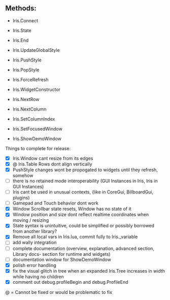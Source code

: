 ## Methods:
- Iris.Connect
- Iris.State
- Iris.End
- Iris.UpdateGlobalStyle
- Iris.PushStyle
- Iris.PopStyle
- Iris.ForceRefresh
- Iris.WidgetConstructor

- Iris.NextRow
- Iris.NextColumn
- Iris.SetColumnIndex

- Iris.SetFocusedWindow

- Iris.ShowDemoWindow


Things to complete for release:
- [X] Iris.Window cant resize from its edges
- [X] @ Iris.Table Rows dont align vertically 
- [X] PushStyle changes wont be propogated to widgets until they refresh, somehow
- [ ] there is no retained mode interoperability (GUI Instances in Iris, Iris in GUI Instances)
- [ ] Iris cant be used in unusual contexts, (like in CoreGui, BillboardGui, plugins)
- [ ] Gamepad and Touch behavior dont work
- [X] Window Scrollbar state resets, Window has no state of it
- [X] Window position and size dont reflect realtime coordinates when moving / resizing
- [X] State syntax is unintuitive, could be simplified or possibly borrowed from another library?
- [X] Remove all local vars in Iris.lua, commit fully to Iris._variable
- [ ] add wally integration
- [ ] complete documentation (overview, explanation, advanced section, Library docs- section for runtime and widgets)
- [ ] documentation window for ShowDemoWindow
- [X] polish error handling
- [X] fix the visual glitch in tree when an expanded Iris.Tree increases in width while having no children
- [X] comment out debug.profileBegin and debug.ProfileEnd

@ = Cannot be fixed or would be problematic to fix